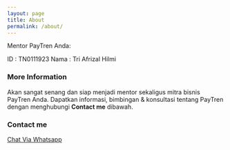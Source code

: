 ```yaml
---
layout: page
title: About
permalink: /about/
---
```


Mentor PayTren Anda:

ID   : TN0111923
Nama : Tri Afrizal Hilmi

### More Information

Akan sangat senang dan siap menjadi mentor sekaligus mitra bisnis PayTren Anda.
Dapatkan informasi, bimbingan & konsultasi tentang PayTren dengan menghubungi **Contact me** dibawah.

### Contact me

[Chat Via Whatsapp](https://wa.me/6282320067466)
